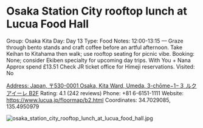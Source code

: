 # Osaka Station City rooftop lunch at Lucua Food Hall

Group: Osaka Kita
Day: Day 13
Type: Food
Notes: 12:00-13:15 — Graze through bento stands and craft coffee before an artful afternoon. Take Keihan to Kitahama then walk; use rooftop seating for picnic vibe. Booking: None; consider Ekiben specialty for upcoming day trips. With You + Nana Approx spend £13.51 Check JR ticket office for Himeji reservations.
Visited: No

[Address: Japan, 〒530-0001 Osaka, Kita Ward, Umeda, 3-chōme−1−３ ルクアイーレ B2F](https://maps.google.com/?cid=3515048889585954420)
Rating: 4.1 (242 reviews)
Phone: +81 6-6151-1111
Website: https://www.lucua.jp/floormap/b2.html
Coordinates: 34.7029085, 135.4950979

![osaka_station_city_rooftop_lunch_at_lucua_food_hall.jpg](Osaka%20Station%20City%20rooftop%20lunch%20at%20Lucua%20Food%20Hall%20osakastation010db2aaa8/osaka_station_city_rooftop_lunch_at_lucua_food_hall.jpg)
